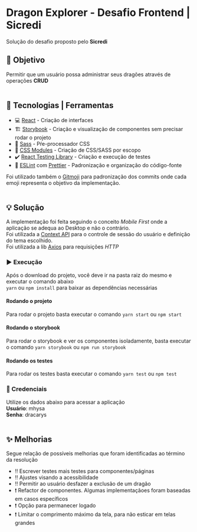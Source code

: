 # Dragon Explorer - Desafio Frontend | Sicredi

Solução do desafio proposto pelo **Sicredi**

## :dart: Objetivo

Permitir que um usuário possa administrar seus dragões através de operações **CRUD**
<br/>
<br/>

## :wrench: Tecnologias | Ferramentas

- :computer: [React](https://pt-br.reactjs.org/) - Criação de interfaces
- :building_construction: [Storybook](https://storybook.js.org/) - Criação e visualização de componentes sem precisar rodar o projeto
- :art: [Sass](https://sass-lang.com/) - Pŕe-processador CSS
- :lipstick: [CSS Modules](https://github.com/css-modules/css-modules) - Criação de CSS/SASS por escopo
- :heavy_check_mark: [React Testing Library](https://testing-library.com/docs/react-testing-library/intro/) - Criação e execução de testes
- :memo: [ESLint](https://eslint.org/) com [Prettier](https://prettier.io/) - Padronização e organização do código-fonte

Foi utilizado também o [Gitmoji](https://gitmoji.dev/) para padronização dos commits onde cada emoji representa o objetivo da implementação.
<br/>
<br/>

## :bulb: Solução

A implementação foi feita seguindo o conceito _Mobile First_ onde a aplicação se adequa ao Desktop e não o contrário.
<br/>Foi utilizada a [Context API](https://pt-br.reactjs.org/docs/context.html) para o controle de sessão do usuário e definição do tema escolhido.
<br/>Foi utilizada a lib [Axios](https://github.com/axios/axios) para requisições _HTTP_

### :arrow_forward: Execução

Após o download do projeto, você deve ir na pasta raiz do mesmo e executar o comando abaixo
<br />
`yarn`
ou
`npm install` para baixar as dependências necessárias

#### Rodando o projeto

Para rodar o projeto basta executar o comando `yarn start` ou `npm start`

#### Rodando o storybook

Para rodar o storybook e ver os componentes isoladamente, basta executar o comando `yarn storybook` ou `npm run storybook`

#### Rodando os testes

Para rodar os testes basta executar o comando `yarn test` ou `npm test`

### :passport_control: Credenciais

Utilize os dados abaixo para acessar a aplicação
<br />
**Usuário**: mhysa
<br />**Senha**: dracarys
<br/>
<br/>

## :sparkles: Melhorias

Segue relação de possíveis melhorias que foram identificadas ao término da resolução

- :bangbang: Escrever testes mais testes para componentes/páginas
- :bangbang: Ajustes visando a acessibilidade
- :bangbang: Permitir ao usuário desfazer a exclusão de um dragão
- :heavy_exclamation_mark: Refactor de componentes. Algumas implementaçãoes foram baseadas em casos específicos
- :heavy_exclamation_mark: Opção para permanecer logado
- :heavy_exclamation_mark: Limitar o comprimento máximo da tela, para não esticar em telas grandes
